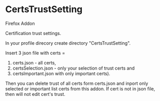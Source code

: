 # CertsTrustSetting
Firefox Addon

Certification trust settings.

In your profile direcory create directory "CertsTrustSetting".

Insert 3 json file with certs =
  1. certs.json - all certs,
  2. certsSelection.json - only your selection of trust certs and
  3. certsImportant.json with only important certs).

Then you can delete trust of all certs form certs.json and inport only selected or important list certs from this addon. If cert is not in json file, then will not edit cert's trust.
